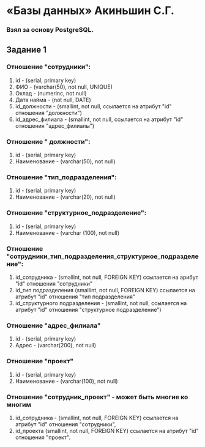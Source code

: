# «Базы данных» Акиньшин С.Г.

### Взял за основу PostgreSQL.

## Задание 1

### Отношение "сотрудники":

1. id - (serial, primary key)
2. ФИО - (varchar(50), not null, UNIQUE)
3. Оклад - (numerinc, not null)
4. Дата найма - (not null, DATE)
5. id_должности - (smallint, not null, ссылается на атрибут "id" отношения "должности")
6. id_адрес_филиала - (smallint, not null, ссылается на атрибут "id" отношения "адрес_филиалы")

### Отношение " должности":

1. id - (serial, primary key)
2. Наименование - (varchar(50), not null)

### Отношение "тип_подразделения":

1. id - (serial, primary key)
2. Наименование - (varchar(20), not null)

### Отношение "структурное_подразделение":

1. id - (serial, primary key)
2. Наименование - (varchar (100), not null)

### Отношение "cотрудники_тип_подразделения_cтруктурное_подразделение":

1. id_сотрудника - (smallint, not null, FOREIGN KEY) ссылается на арибут "id" отношения "сотрудники"
2. id_тип подразделения (smallint, not null, FOREIGN KEY) ссылается на атрибут "id" отношения "тип подразделения"
3. id_структурного подразделения - (smallint, not null, ссылается на атрибут "id" отношения "структурное подразделение")

### Отношение "адрес_филиала"

1. id - (serial, primary key)
2. Адрес - (varchar(200), not null)

### Отношение "проект"

1. id - (serial, primary key)
2. Наименование - (varchar(100), not null)

### Отношение "cотрудник_проект" - может быть многие ко многим

1. id_сотрудника - (smallint, not null, FOREIGN KEY) ссылается на атрибут "id" отношения "сотрудники",
2. id_проекта (smallint, not null, FOREIGN KEY) ссылается на атрибут "id" отношения "проект".